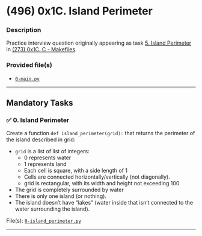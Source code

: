 # (496) 0x1C. Island Perimeter

### Description
Practice interview question originally appearing as task [5. Island Perimeter](https://github.com/allelomorph/holbertonschool-low_level_programming/blob/master/0x1C-makefiles/5-island_perimeter.py) in [(273) 0x1C. C - Makefiles](https://github.com/allelomorph/holbertonschool-low_level_programming/tree/master/0x1C-makefiles).

### Provided file(s)
* [`0-main.py`](./0-main.py)

---

## Mandatory Tasks

### :white_check_mark: 0. Island Perimeter
Create a function `def island_perimeter(grid):` that returns the perimeter of the island described in grid:

* `grid` is a list of list of integers:
    * 0 represents water
    * 1 represents land
    * Each cell is square, with a side length of 1
    * Cells are connected horizontally/vertically (not diagonally).
    * grid is rectangular, with its width and height not exceeding 100
* The grid is completely surrounded by water
* There is only one island (or nothing).
* The island doesn’t have “lakes” (water inside that isn’t connected to the water surrounding the island).

File(s): [`0-island_perimeter.py`](./0-island_perimeter.py)

---

